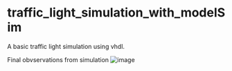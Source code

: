 # traffic_light_simulation_with_modelSim
A basic traffic light simulation using vhdl.

Final obvservations from simulation
![image](https://user-images.githubusercontent.com/96622021/170511641-42dede0a-cf9f-4515-9fae-bf935cfccc7a.png)

